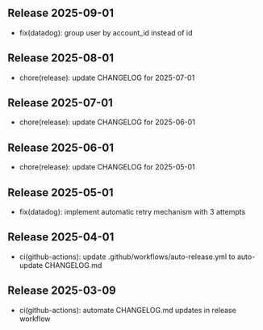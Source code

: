 ## Release 2025-09-01

- fix(datadog): group user by account_id instead of id

## Release 2025-08-01

- chore(release): update CHANGELOG for 2025-07-01

## Release 2025-07-01

- chore(release): update CHANGELOG for 2025-06-01

## Release 2025-06-01

- chore(release): update CHANGELOG for 2025-05-01

## Release 2025-05-01

- fix(datadog): implement automatic retry mechanism with 3 attempts

## Release 2025-04-01

- ci(github-actions): update .github/workflows/auto-release.yml to auto-update CHANGELOG.md

## Release 2025-03-09

- ci(github-actions): automate CHANGELOG.md updates in release workflow

